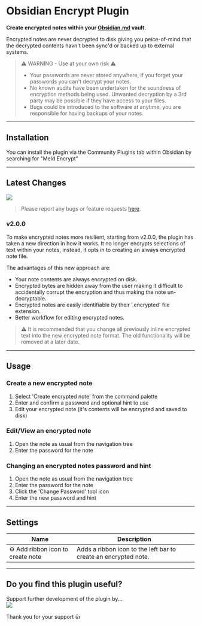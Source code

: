 # Obsidian Encrypt Plugin

**Create encrypted notes within your [Obsidian.md](https://obsidian.md/) vault.**

Encrypted notes are never decrypted to disk giving you peice-of-mind that the decrypted contents havn't been sync'd or backed up to external systems.


> ⚠️ WARNING - Use at your own risk ⚠️
> - Your passwords are never stored anywhere, if you forget your passwords you can't decrypt your notes.
> - No known audits have been undertaken for the soundness of encryption methods being used.  Unwanted decryption by a 3rd party may be possible if they have access to your files.
> - Bugs could be introduced to the software at anytime, you are responsible for having backups of your notes.

---

## Installation

You can install the plugin via the Community Plugins tab within Obsidian by searching for "Meld Encrypt"

---

## Latest Changes

<a href="https://www.buymeacoffee.com/cleon"><img src="https://img.buymeacoffee.com/button-api/?text=Shout me a coffee&emoji=&slug=cleon&button_colour=FFDD00&font_colour=000000&font_family=Cookie&outline_colour=000000&coffee_colour=ffffff"></a>

> Please report any bugs or feature requests [here](https://github.com/meld-cp/obsidian-encrypt/issues).

### v2.0.0

To make encrypted notes more resilient, starting from v2.0.0, the plugin has taken a new direction in how it works.  It no longer encrypts selections of text within your notes, instead, it opts in to creating an always encrypted note file.

The advantages of this new approach are:

- Your note contents are always encrypted on disk.
- Encrypted bytes are hidden away from the user making it difficult to accidentally corrupt the encryption and thus making the note un-decryptable.
- Encrypted notes are easily identifiable by their '.encrypted' file extension.
- Better workflow for editing encrypted notes.

> ⚠️ It is recommended that you change all previously inline encrypted text into the new encrypted note format.  The old functionality will be removed at a later date.


---

## Usage

<!--
https://raw.githubusercontent.com/meld-cp/obsidian-encrypt/main/

<img alt="Run the Encrypt/Decrypt command" src="https://raw.githubusercontent.com/meld-cp/obsidian-encrypt/main/docs/assets/eg_ed_cp.png" /> 
-->

### Create a new encrypted note
1. Select 'Create encrypted note' from the command palette
2. Enter and confirm a password and optional hint to use
3. Edit your encrypted note (it's contents will be encrypted and saved to disk)

### Edit/View an encrypted note
1. Open the note as usual from the navigation tree
2. Enter the password for the note

### Changing an encrypted notes password and hint
1. Open the note as usual from the navigation tree
2. Enter the password for the note
3. Click the 'Change Password' tool icon
4. Enter the new password and hint

---
## Settings

|Name| Description|
|--|--|
| ⚙️ Add ribbon icon to create note | Adds a ribbon icon to the left bar to create an encrypted note. |


---

## Do you find this plugin useful?

Support further development of the plugin by...  
<a href="https://www.buymeacoffee.com/cleon"><img src="https://img.buymeacoffee.com/button-api/?text=Buying me a coffee&emoji=&slug=cleon&button_colour=FFDD00&font_colour=000000&font_family=Cookie&outline_colour=000000&coffee_colour=ffffff"></a>

Thank you for your support 👍

<!-- ---

## Change Log

... 
---
-->